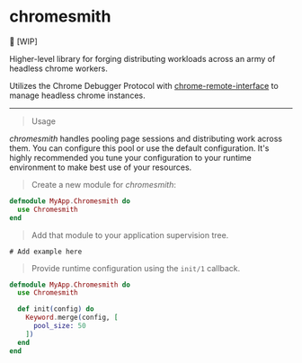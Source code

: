 # chromesmith

:construction: [WIP]

Higher-level library for forging distributing workloads across an army of headless chrome workers.

Utilizes the Chrome Debugger Protocol with [chrome-remote-interface](https://github.com/andrewvy/chrome-remote-interface) to
manage headless chrome instances.

---

> Usage

*chromesmith* handles pooling page sessions and distributing work across them. You can configure this pool or use
the default configuration. It's highly recommended you tune your configuration to your runtime environment to
make best use of your resources.

> Create a new module for *chromesmith*:

```elixir
defmodule MyApp.Chromesmith do
  use Chromesmith
end
```

> Add that module to your application supervision tree.

```
# Add example here
```

> Provide runtime configuration using the `init/1` callback.

```elixir
defmodule MyApp.Chromesmith do
  use Chromesmith

  def init(config) do
    Keyword.merge(config, [
      pool_size: 50
    ])
  end
end
```
